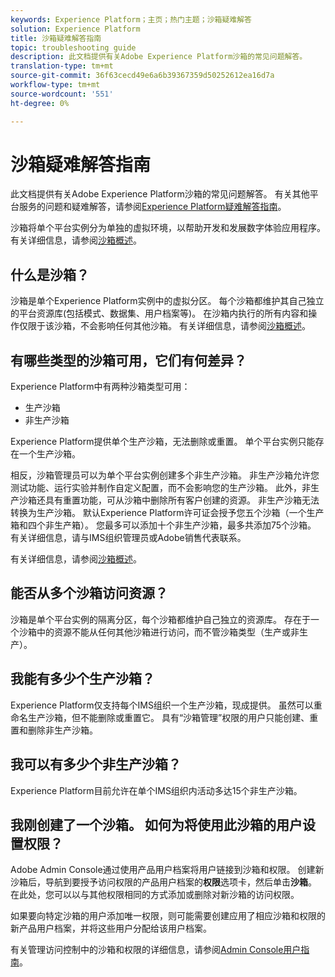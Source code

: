 ```yaml
---
keywords: Experience Platform；主页；热门主题；沙箱疑难解答
solution: Experience Platform
title: 沙箱疑难解答指南
topic: troubleshooting guide
description: 此文档提供有关Adobe Experience Platform沙箱的常见问题解答。
translation-type: tm+mt
source-git-commit: 36f63cecd49e6a6b39367359d50252612ea16d7a
workflow-type: tm+mt
source-wordcount: '551'
ht-degree: 0%

---
```



# 沙箱疑难解答指南

此文档提供有关Adobe Experience Platform沙箱的常见问题解答。 有关其他平台服务的问题和疑难解答，请参阅[Experience Platform疑难解答指南](../landing/troubleshooting.md)。

沙箱将单个平台实例分为单独的虚拟环境，以帮助开发和发展数字体验应用程序。 有关详细信息，请参阅[沙箱概述](home.md)。

## 什么是沙箱？

沙箱是单个Experience Platform实例中的虚拟分区。 每个沙箱都维护其自己独立的平台资源库(包括模式、数据集、用户档案等)。 在沙箱内执行的所有内容和操作仅限于该沙箱，不会影响任何其他沙箱。 有关详细信息，请参阅[沙箱概述](home.md)。

## 有哪些类型的沙箱可用，它们有何差异？

Experience Platform中有两种沙箱类型可用：

* 生产沙箱
* 非生产沙箱

Experience Platform提供单个生产沙箱，无法删除或重置。 单个平台实例只能存在一个生产沙箱。

相反，沙箱管理员可以为单个平台实例创建多个非生产沙箱。 非生产沙箱允许您测试功能、运行实验并制作自定义配置，而不会影响您的生产沙箱。 此外，非生产沙箱还具有重置功能，可从沙箱中删除所有客户创建的资源。 非生产沙箱无法转换为生产沙箱。 默认Experience Platform许可证会授予您五个沙箱（一个生产箱和四个非生产箱）。 您最多可以添加十个非生产沙箱，最多共添加75个沙箱。 有关详细信息，请与IMS组织管理员或Adobe销售代表联系。

有关详细信息，请参阅[沙箱概述](./home.md)。

## 能否从多个沙箱访问资源？

沙箱是单个平台实例的隔离分区，每个沙箱都维护自己独立的资源库。 存在于一个沙箱中的资源不能从任何其他沙箱进行访问，而不管沙箱类型（生产或非生产）。

## 我能有多少个生产沙箱？

Experience Platform仅支持每个IMS组织一个生产沙箱，现成提供。 虽然可以重命名生产沙箱，但不能删除或重置它。 具有“沙箱管理”权限的用户只能创建、重置和删除非生产沙箱。

## 我可以有多少个非生产沙箱？

Experience Platform目前允许在单个IMS组织内活动多达15个非生产沙箱。

## 我刚创建了一个沙箱。 如何为将使用此沙箱的用户设置权限？

Adobe Admin Console通过使用产品用户档案将用户链接到沙箱和权限。 创建新沙箱后，导航到要授予访问权限的产品用户档案的&#x200B;**权限**&#x200B;选项卡，然后单击&#x200B;**沙箱**。 在此处，您可以以与其他权限相同的方式添加或删除对新沙箱的访问权限。

如果要向特定沙箱的用户添加唯一权限，则可能需要创建应用了相应沙箱和权限的新产品用户档案，并将这些用户分配给该用户档案。

有关管理访问控制中的沙箱和权限的详细信息，请参阅[Admin Console用户指南](../access-control/ui/overview.md)。
